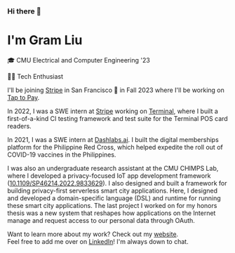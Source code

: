 ### Hi there 👋

# I'm Gram Liu

🎓 CMU Electrical and Computer Engineering '23

👨‍💻 Tech Enthusiast

I'll be joining [Stripe](https://stripe.com/) in San Francisco 🌉 in Fall 2023 where I'll be working on [Tap to Pay](https://stripe.com/terminal/tap-to-pay).

In 2022, I was a SWE intern at [Stripe](https://stripe.com/) working on [Terminal](https://stripe.com/terminal), where I built a first-of-a-kind CI testing framework and test suite for the Terminal POS card readers.

In 2021, I was a SWE intern at [Dashlabs.ai](https://www.dashlabs.ai/). I built the digital memberships platform for the Philippine Red Cross, which helped expedite the roll out of COVID-19 vaccines in the Philippines.

I was also an undergraduate research assistant at the CMU CHIMPS Lab, where I developed a privacy-focused IoT app development framework ([10.1109/SP46214.2022.9833629](https://doi.ieeecomputersociety.org/10.1109/SP46214.2022.9833629)). I also designed and built a framework for building privacy-first serverless smart city applications. Here, I designed and developed a domain-specific language (DSL) and runtime for running these smart city applications. The last project I worked on for my honors thesis was a new system that reshapes how applications on the Internet manage and request access to our personal data through OAuth.

Want to learn more about my work? Check out my [website](https://gramliu.com).<br>
Feel free to add me over on [LinkedIn](https://www.linkedin.com/in/gramliu/)! I'm always down to chat.
